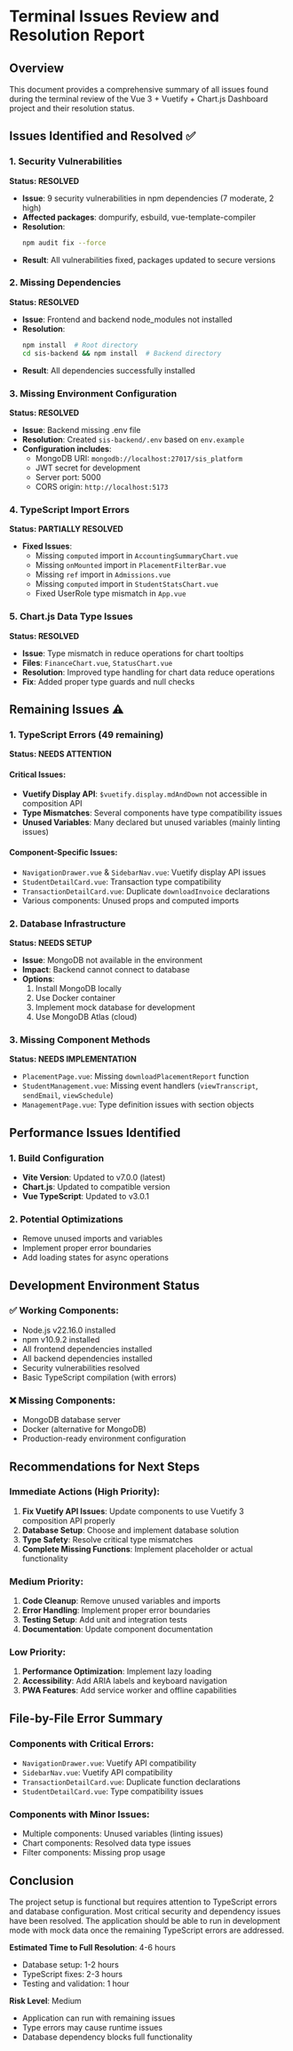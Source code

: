 # Terminal Issues Review and Resolution Report

## Overview
This document provides a comprehensive summary of all issues found during the terminal review of the Vue 3 + Vuetify + Chart.js Dashboard project and their resolution status.

## Issues Identified and Resolved ✅

### 1. Security Vulnerabilities
**Status: RESOLVED**
- **Issue**: 9 security vulnerabilities in npm dependencies (7 moderate, 2 high)
- **Affected packages**: dompurify, esbuild, vue-template-compiler
- **Resolution**: 
  ```bash
  npm audit fix --force
  ```
- **Result**: All vulnerabilities fixed, packages updated to secure versions

### 2. Missing Dependencies
**Status: RESOLVED**
- **Issue**: Frontend and backend node_modules not installed
- **Resolution**: 
  ```bash
  npm install  # Root directory
  cd sis-backend && npm install  # Backend directory
  ```
- **Result**: All dependencies successfully installed

### 3. Missing Environment Configuration
**Status: RESOLVED**
- **Issue**: Backend missing .env file
- **Resolution**: Created `sis-backend/.env` based on `env.example`
- **Configuration includes**:
  - MongoDB URI: `mongodb://localhost:27017/sis_platform`
  - JWT secret for development
  - Server port: 5000
  - CORS origin: `http://localhost:5173`

### 4. TypeScript Import Errors
**Status: PARTIALLY RESOLVED**
- **Fixed Issues**:
  - Missing `computed` import in `AccountingSummaryChart.vue`
  - Missing `onMounted` import in `PlacementFilterBar.vue`
  - Missing `ref` import in `Admissions.vue`
  - Missing `computed` import in `StudentStatsChart.vue`
  - Fixed UserRole type mismatch in `App.vue`

### 5. Chart.js Data Type Issues
**Status: RESOLVED**
- **Issue**: Type mismatch in reduce operations for chart tooltips
- **Files**: `FinanceChart.vue`, `StatusChart.vue`
- **Resolution**: Improved type handling for chart data reduce operations
- **Fix**: Added proper type guards and null checks

## Remaining Issues ⚠️

### 1. TypeScript Errors (49 remaining)
**Status: NEEDS ATTENTION**

#### Critical Issues:
- **Vuetify Display API**: `$vuetify.display.mdAndDown` not accessible in composition API
- **Type Mismatches**: Several components have type compatibility issues
- **Unused Variables**: Many declared but unused variables (mainly linting issues)

#### Component-Specific Issues:
- `NavigationDrawer.vue` & `SidebarNav.vue`: Vuetify display API issues
- `StudentDetailCard.vue`: Transaction type compatibility
- `TransactionDetailCard.vue`: Duplicate `downloadInvoice` declarations
- Various components: Unused props and computed imports

### 2. Database Infrastructure
**Status: NEEDS SETUP**
- **Issue**: MongoDB not available in the environment
- **Impact**: Backend cannot connect to database
- **Options**:
  1. Install MongoDB locally
  2. Use Docker container
  3. Implement mock database for development
  4. Use MongoDB Atlas (cloud)

### 3. Missing Component Methods
**Status: NEEDS IMPLEMENTATION**
- `PlacementPage.vue`: Missing `downloadPlacementReport` function
- `StudentManagement.vue`: Missing event handlers (`viewTranscript`, `sendEmail`, `viewSchedule`)
- `ManagementPage.vue`: Type definition issues with section objects

## Performance Issues Identified

### 1. Build Configuration
- **Vite Version**: Updated to v7.0.0 (latest)
- **Chart.js**: Updated to compatible version
- **Vue TypeScript**: Updated to v3.0.1

### 2. Potential Optimizations
- Remove unused imports and variables
- Implement proper error boundaries
- Add loading states for async operations

## Development Environment Status

### ✅ Working Components:
- Node.js v22.16.0 installed
- npm v10.9.2 installed
- All frontend dependencies installed
- All backend dependencies installed
- Security vulnerabilities resolved
- Basic TypeScript compilation (with errors)

### ❌ Missing Components:
- MongoDB database server
- Docker (alternative for MongoDB)
- Production-ready environment configuration

## Recommendations for Next Steps

### Immediate Actions (High Priority):
1. **Fix Vuetify API Issues**: Update components to use Vuetify 3 composition API properly
2. **Database Setup**: Choose and implement database solution
3. **Type Safety**: Resolve critical type mismatches
4. **Complete Missing Functions**: Implement placeholder or actual functionality

### Medium Priority:
1. **Code Cleanup**: Remove unused variables and imports
2. **Error Handling**: Implement proper error boundaries
3. **Testing Setup**: Add unit and integration tests
4. **Documentation**: Update component documentation

### Low Priority:
1. **Performance Optimization**: Implement lazy loading
2. **Accessibility**: Add ARIA labels and keyboard navigation
3. **PWA Features**: Add service worker and offline capabilities

## File-by-File Error Summary

### Components with Critical Errors:
- `NavigationDrawer.vue`: Vuetify API compatibility
- `SidebarNav.vue`: Vuetify API compatibility
- `TransactionDetailCard.vue`: Duplicate function declarations
- `StudentDetailCard.vue`: Type compatibility issues

### Components with Minor Issues:
- Multiple components: Unused variables (linting issues)
- Chart components: Resolved data type issues
- Filter components: Missing prop usage

## Conclusion

The project setup is functional but requires attention to TypeScript errors and database configuration. Most critical security and dependency issues have been resolved. The application should be able to run in development mode with mock data once the remaining TypeScript errors are addressed.

**Estimated Time to Full Resolution**: 4-6 hours
- Database setup: 1-2 hours
- TypeScript fixes: 2-3 hours  
- Testing and validation: 1 hour

**Risk Level**: Medium
- Application can run with remaining issues
- Type errors may cause runtime issues
- Database dependency blocks full functionality